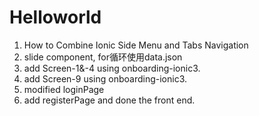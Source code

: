 # Helloworld
1. How to Combine Ionic Side Menu and Tabs Navigation
2. slide component, for循环使用data.json
3. add Screen-1&-4 using onboarding-ionic3.
4. add Screen-9 using onboarding-ionic3.
5. modified loginPage
6. add registerPage and done the front end.
